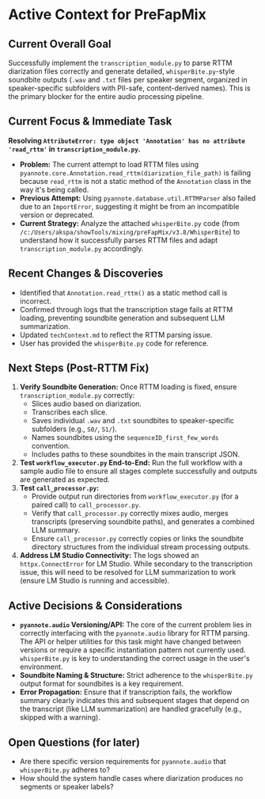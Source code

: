 # Active Context for PreFapMix

## Current Overall Goal

Successfully implement the `transcription_module.py` to parse RTTM diarization files correctly and generate detailed, `whisperBite.py`-style soundbite outputs (`.wav` and `.txt` files per speaker segment, organized in speaker-specific subfolders with PII-safe, content-derived names). This is the primary blocker for the entire audio processing pipeline.

## Current Focus & Immediate Task

**Resolving `AttributeError: type object 'Annotation' has no attribute 'read_rttm'` in `transcription_module.py`.**

*   **Problem:** The current attempt to load RTTM files using `pyannote.core.Annotation.read_rttm(diarization_file_path)` is failing because `read_rttm` is not a static method of the `Annotation` class in the way it's being called.
*   **Previous Attempt:** Using `pyannote.database.util.RTTMParser` also failed due to an `ImportError`, suggesting it might be from an incompatible version or deprecated.
*   **Current Strategy:** Analyze the attached `whisperBite.py` code (from `/c:/Users/akspa/showTools/mixing/preFapMix/v3.8/WhisperBite`) to understand how it successfully parses RTTM files and adapt `transcription_module.py` accordingly.

## Recent Changes & Discoveries

*   Identified that `Annotation.read_rttm()` as a static method call is incorrect.
*   Confirmed through logs that the transcription stage fails at RTTM loading, preventing soundbite generation and subsequent LLM summarization.
*   Updated `techContext.md` to reflect the RTTM parsing issue.
*   User has provided the `whisperBite.py` code for reference.

## Next Steps (Post-RTTM Fix)

1.  **Verify Soundbite Generation:** Once RTTM loading is fixed, ensure `transcription_module.py` correctly:
    *   Slices audio based on diarization.
    *   Transcribes each slice.
    *   Saves individual `.wav` and `.txt` soundbites to speaker-specific subfolders (e.g., `S0/`, `S1/`).
    *   Names soundbites using the `sequenceID_first_few_words` convention.
    *   Includes paths to these soundbites in the main transcript JSON.
2.  **Test `workflow_executor.py` End-to-End:** Run the full workflow with a sample audio file to ensure all stages complete successfully and outputs are generated as expected.
3.  **Test `call_processor.py`:**
    *   Provide output run directories from `workflow_executor.py` (for a paired call) to `call_processor.py`.
    *   Verify that `call_processor.py` correctly mixes audio, merges transcripts (preserving soundbite paths), and generates a combined LLM summary.
    *   Ensure `call_processor.py` correctly copies or links the soundbite directory structures from the individual stream processing outputs.
4.  **Address LM Studio Connectivity:** The logs showed an `httpx.ConnectError` for LM Studio. While secondary to the transcription issue, this will need to be resolved for LLM summarization to work (ensure LM Studio is running and accessible).

## Active Decisions & Considerations

*   **`pyannote.audio` Versioning/API:** The core of the current problem lies in correctly interfacing with the `pyannote.audio` library for RTTM parsing. The API or helper utilities for this task might have changed between versions or require a specific instantiation pattern not currently used. `whisperBite.py` is key to understanding the correct usage in the user's environment.
*   **Soundbite Naming & Structure:** Strict adherence to the `whisperBite.py` output format for soundbites is a key requirement.
*   **Error Propagation:** Ensure that if transcription fails, the workflow summary clearly indicates this and subsequent stages that depend on the transcript (like LLM summarization) are handled gracefully (e.g., skipped with a warning).

## Open Questions (for later)

*   Are there specific version requirements for `pyannote.audio` that `whisperBite.py` adheres to?
*   How should the system handle cases where diarization produces no segments or speaker labels?